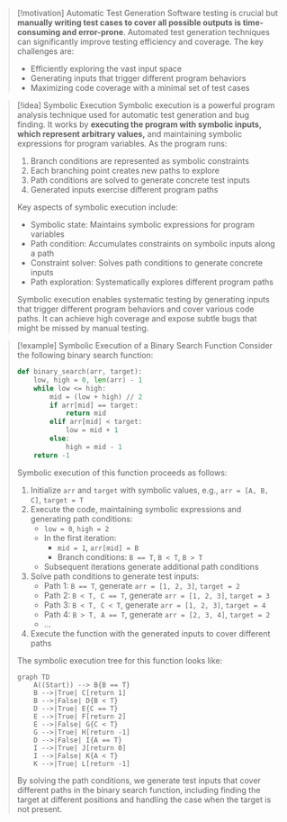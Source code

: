 > [!motivation] Automatic Test Generation
> Software testing is crucial but **manually writing test cases to cover all possible outputs is time-consuming and error-prone**. Automated test generation techniques can significantly improve testing efficiency and coverage. The key challenges are:
> - Efficiently exploring the vast input space 
> - Generating inputs that trigger different program behaviors
> - Maximizing code coverage with a minimal set of test cases

> [!idea] Symbolic Execution
> Symbolic execution is a powerful program analysis technique used for automatic test generation and bug finding. It works by **executing the program with symbolic inputs, which represent arbitrary values,** and maintaining symbolic expressions for program variables. As the program runs:
> 1. Branch conditions are represented as symbolic constraints
> 2. Each branching point creates new paths to explore
> 3. Path conditions are solved to generate concrete test inputs
> 4. Generated inputs exercise different program paths
>
> Key aspects of symbolic execution include:
> - Symbolic state: Maintains symbolic expressions for program variables
> - Path condition: Accumulates constraints on symbolic inputs along a path
> - Constraint solver: Solves path conditions to generate concrete inputs
> - Path exploration: Systematically explores different program paths
>
> Symbolic execution enables systematic testing by generating inputs that trigger different program behaviors and cover various code paths. It can achieve high coverage and expose subtle bugs that might be missed by manual testing.

> [!example] Symbolic Execution of a Binary Search Function
> Consider the following binary search function:
> ```python
> def binary_search(arr, target):
>     low, high = 0, len(arr) - 1
>     while low <= high:
>         mid = (low + high) // 2
>         if arr[mid] == target:
>             return mid
>         elif arr[mid] < target:
>             low = mid + 1
>         else:
>             high = mid - 1
>     return -1
> ```
> Symbolic execution of this function proceeds as follows:
> 1. Initialize `arr` and `target` with symbolic values, e.g., `arr = [A, B, C]`, `target = T`
> 2. Execute the code, maintaining symbolic expressions and generating path conditions:
>    - `low = 0`, `high = 2`
>    - In the first iteration:
>      - `mid = 1`, `arr[mid] = B`
>      - Branch conditions: `B == T`, `B < T`, `B > T`
>    - Subsequent iterations generate additional path conditions
> 3. Solve path conditions to generate test inputs:
>    - Path 1: `B == T`, generate `arr = [1, 2, 3]`, `target = 2`
>    - Path 2: `B < T, C == T`, generate `arr = [1, 2, 3]`, `target = 3`
>    - Path 3: `B < T, C < T`, generate `arr = [1, 2, 3]`, `target = 4`
>    - Path 4: `B > T, A == T`, generate `arr = [2, 3, 4]`, `target = 2`
>    - ...
> 4. Execute the function with the generated inputs to cover different paths
>
> The symbolic execution tree for this function looks like:
> ```mermaid
> graph TD
>     A((Start)) --> B{B == T}
>     B -->|True| C[return 1]
>     B -->|False| D{B < T}
>     D -->|True| E{C == T}
>     E -->|True| F[return 2]
>     E -->|False| G{C < T}
>     G -->|True| H[return -1]
>     D -->|False| I{A == T}
>     I -->|True| J[return 0]
>     I -->|False| K{A < T}
>     K -->|True| L[return -1]
> ```
> By solving the path conditions, we generate test inputs that cover different paths in the binary search function, including finding the target at different positions and handling the case when the target is not present.
